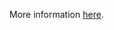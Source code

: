 More information [here](https://docs.prismacloud.io/en/enterprise-edition/policy-reference/azure-policies/azure-general-policies/ensure-that-net-framework-version-is-the-latest-if-used-as-a-part-of-the-web-app).
